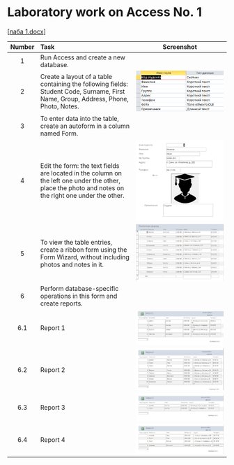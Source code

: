 # Laboratory work on Access No. 1

[[лаба 1.docx](https://github.com/MaksusLord/MyRepozitoriy/blob/main/лаба%201.docx)]

| Number | Task | Screenshot |
|:------:|:----------|----------|
| 1 | Run Access and create a new database. |  |
| 2 | Create a layout of a table containing the following fields: Student Code, Surname, First Name, Group, Address, Phone, Photo, Notes. | ![Skrin1](Skrin1.png) |
| 3 | To enter data into the table, create an autoform in a column named Form. |  |
| 4 | Edit the form: the text fields are located in the column on the left one under the other, place the photo and notes on the right one under the other. | ![Skrin2](Skrin2.png) |
| 5 | To view the table entries, create a ribbon form using the Form Wizard, without including photos and notes in it. | ![Skrin3](Skrin3.png) |
| 6 | Perform database-specific operations in this form and create reports. |  |
| 6.1 | Report 1 | ![Skrin4](Скрин1.png) |
| 6.2 | Report 2 | ![Skrin5](Скрин2.png) |
| 6.3 | Report 3 | ![Skrin6](Скрин3.png) |
| 6.4 | Report 4 | ![Skrin7](Скрин4.png) |
